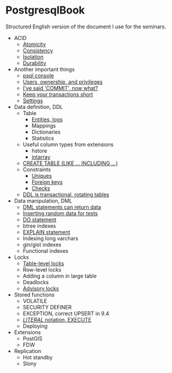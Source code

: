 # PostgresqlBook

Structured English version of the document I use for the seminars.

- ACID
    - [Atomicity](/acid/atomicity.md)
    - [Consistency](/acid/consistency.md)
    - [Isolation](/acid/isolation.md)
    - [Durability](/acid/durability.md)
- Another important things
    - [psql console](/important/psql.md)
    - [Users, ownership, and privileges](/important/users_ownership_and_privileges.md)
    - [I've said 'COMMIT', now what?](/important/commit.md)
    - [Keep your transactions short](/important/short.md)
    - [Settings](/important/settings.md)
- Data definition, DDL
    - Table
        - [Entities, logs](/ddl/tables/entities.md)
        - Mappings
        - Dictionaries
        - Statistics
    - Useful column types from extensions
        - hstore
        - [intarray](/ddl/types/intarray.md)
    - [CREATE TABLE (LIKE ... INCLUDING ...)](/ddl/create_table_like.md)
    - Constraints
        - [Uniques](/ddl/constraints/uniques.md)
        - [Foreign keys](/ddl/constraints/foreign_keys.md)
        - [Checks](/ddl/constraints/checks.md)
    - [DDL is transactional, rotating tables](/ddl/transactional.md)
- Data manipulation, DML
    - [DML statements can return data](/dml/returning.md)
    - [Inserting random data for tests](/dml/inserting_random_data.md)
    - [DO statement](/dml/do.md)
    - btree indexes
    - [EXPLAIN statement](/dml/explain.md)
    - Indexing long varchars
    - gin/gist indexes
    - Functional indexes
- Locks
    - [Table-level locks](/locks/table_level.md)
    - Row-level locks
    - Adding a column in large table
    - Deadlocks
    - [Advisory locks](/locks/advisory.md)
- Stored functions
    - VOLATILE
    - SECURITY DEFINER
    - EXCEPTION, correct UPSERT in 9.4
    - [$LITERAL$ notation, EXECUTE](/functions/execute.md)
    - Deploying
- Extensions
    - PostGIS
    - FDW
- Replication
    - Hot standby
    - Slony
